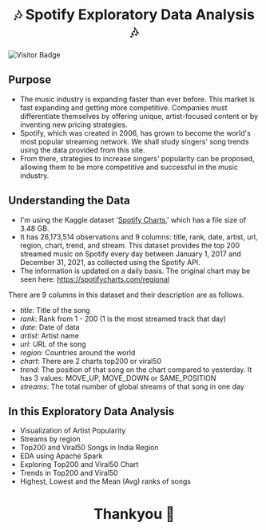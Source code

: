 <center><h1>🎶 Spotify Exploratory Data Analysis 🎶</h1></center>

![Visitor Badge](https://visitor-badge.laobi.icu/badge?page_id=cmulay.spotify-eda)

## Purpose

- The music industry is expanding faster than ever before. This market is fast expanding and getting more competitive. Companies must differentiate themselves by offering unique, artist-focused content or by inventing new pricing strategies. 
- Spotify, which was created in 2006, has grown to become the world's most popular streaming network. We shall study singers' song trends using the data provided from this site.
- From there, strategies to increase singers' popularity can be proposed, allowing them to be more competitive and successful in the music industry.

## Understanding the Data
- I'm using the Kaggle dataset '[Spotify Charts](https://www.kaggle.com/datasets/dhruvildave/spotify-charts),' which has a file size of 3.48 GB.
- It has 26,173,514 observations and 9 columns: title, rank, date, artist, url, region, chart, trend, and stream. This dataset provides the top 200 streamed music on Spotify every day between January 1, 2017 and December 31, 2021, as collected using the Spotify API. 
- The information is updated on a daily basis. The original chart may be seen here: https://spotifycharts.com/regional

There are 9 columns in this dataset and their description are as follows.
- <i>title</i>: Title of the song
- <i>rank</i>: Rank from 1 - 200 (1 is the most streamed track that day)
- <i>date</i>: Date of data
- <i>artist</i>: Artist name
- <i>url</i>: URL of the song
- <i>region</i>: Countries around the world
- <i>chart</i>: There are 2 charts top200 or viral50
- <i>trend</i>: The position of that song on the chart compared to yesterday. It has 3 values: MOVE_UP, MOVE_DOWN or SAME_POSITION
- <i>streams</i>: The total number of global streams of that song in one day

## In this Exploratory Data Analysis

- Visualization of Artist Popularity
- Streams by region
- Top200 and Viral50 Songs in India Region
- EDA using Apache Spark
- Exploring Top200 and Viral50 Chart
- Trends in Top200 and Viral50
- Highest, Lowest and the Mean (Avg) ranks of songs

<center><h1> Thankyou 💖 </h1></center>
